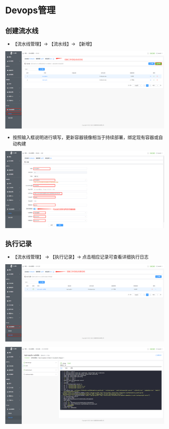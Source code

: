 # Devops管理

## 创建流水线

- 【流水线管理】→ 【流水线】→ 【新增】

![](images/28.png)

- 按照输入框说明进行填写，更新容器镜像相当于持续部署，绑定现有容器或自动构建

![](images/29.png)

## 执行记录

- 【流水线管理】 → 【执行记录】→ 点击相应记录可查看详细执行日志

![](images/30.png)

![](images/31.png)